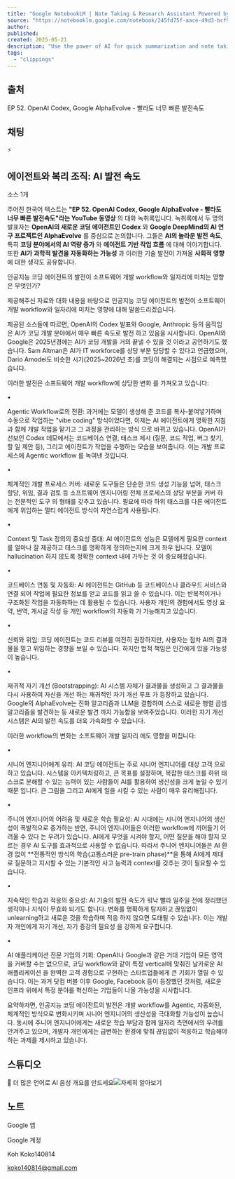 ```yaml
---
title: "Google NotebookLM | Note Taking & Research Assistant Powered by AI"
source: "https://notebooklm.google.com/notebook/245fd75f-aace-49d3-bcf9-a369dfb74713"
author:
published:
created: 2025-05-21
description: "Use the power of AI for quick summarization and note taking, NotebookLM is your powerful virtual research assistant rooted in information you can trust."
tags:
  - "clippings"
---
```

## 출처

EP 52. OpenAI Codex, Google AlphaEvolve - 빨라도 너무 빠른 발전속도

## 채팅

⚡

## 에이전트와 복리 조직: AI 발전 속도

소스 1개

주어진 한국어 텍스트는 **"EP 52. OpenAI Codex, Google AlphaEvolve - 빨라도 너무 빠른 발전속도"라는 YouTube 동영상** 의 대화 녹취록입니다. 녹취록에서 두 명의 발표자는 **OpenAI의 새로운 코딩 에이전트인 Codex** 와 **Google DeepMind의 AI 연구 프로젝트인 AlphaEvolve** 를 중심으로 논의합니다. 그들은 **AI의 놀라운 발전 속도**, 특히 **코딩 분야에서의 AI 역량 증가** 와 **에이전트 기반 작업 흐름** 에 대해 이야기합니다. 또한 **AI가 과학적 발견을 자동화하는 가능성** 과 이러한 기술 발전이 가져올 **사회적 영향** 에 대한 생각도 공유합니다.

인공지능 코딩 에이전트의 발전이 소프트웨어 개발 workflow와 일자리에 미치는 영향은 무엇인가?

제공해주신 자료와 대화 내용을 바탕으로 인공지능 코딩 에이전트의 발전이 소프트웨어 개발 workflow와 일자리에 미치는 영향에 대해 말씀드리겠습니다.

제공된 소스들에 따르면, OpenAI의 Codex 발표와 Google, Anthropic 등의 움직임은 AI가 코딩 개발 분야에서 매우 빠른 속도로 발전 하고 있음을 시사합니다. OpenAI와 Google은 2025년경에는 AI가 코딩 개발을 거의 끝낼 수 있을 것 이라고 공언하기도 했습니다. Sam Altman은 AI가 IT workforce를 상당 부분 담당할 수 있다고 언급했으며, Dario Amodei도 비슷한 시기(2025~2026년 초)를 코딩이 해결되는 시점으로 예측했습니다.

이러한 발전은 소프트웨어 개발 workflow에 상당한 변화 를 가져오고 있습니다:

•

Agentic Workflow로의 전환: 과거에는 모델이 생성해 준 코드를 복사-붙여넣기하며 수동으로 작업하는 "vibe coding" 방식이었다면, 이제는 AI 에이전트에게 명확한 지침과 함께 개발 작업을 맡기고 그 과정을 관리하는 방식 으로 바뀌고 있습니다. OpenAI가 선보인 Codex 데모에서는 코드베이스 연결, 태스크 제시 (질문, 코드 작업, 버그 찾기, 할 일 제안 등), 그리고 에이전트가 작업을 수행하는 모습을 보여줍니다. 이는 개발 프로세스에 Agentic workflow 를 녹여낸 것입니다.

•

체계적인 개발 프로세스 커버: 새로운 도구들은 단순한 코드 생성 기능을 넘어, 태스크 할당, 위임, 결과 검토 등 소프트웨어 엔지니어링 전체 프로세스의 상당 부분을 커버 하는 전문적인 도구 의 형태를 갖추고 있습니다. 필요에 따라 하위 태스크를 다른 에이전트에게 위임하는 멀티 에이전트 방식이 자연스럽게 사용됩니다.

•

Context 및 Task 정의의 중요성 증대: AI 에이전트의 성능은 모델에게 필요한 context를 얼마나 잘 제공하고 태스크를 명확하게 정의하는지에 크게 좌우 됩니다. 모델이 hallucination 하지 않도록 정확한 context 내에 가두는 것 이 중요해졌습니다.

•

코드베이스 연동 및 자동화: AI 에이전트는 GitHub 등 코드베이스나 클라우드 서비스와 연결 되어 작업에 필요한 정보를 얻고 코드를 읽고 쓸 수 있습니다. 이는 반복적이거나 구조화된 작업을 자동화하는 데 활용될 수 있습니다. 사용자 개인의 경험에서도 영상 요약, 번역, 게시글 작성 등 개인 workflow의 자동화 가 가능해지고 있습니다.

•

신뢰와 위임: 코딩 에이전트는 코드 리뷰를 여전히 권장하지만, 사용자는 점차 AI의 결과물을 믿고 위임하는 경향을 보일 수 있습니다. 하지만 법적 책임은 인간에게 있을 가능성이 높습니다.

•

재귀적 자기 개선 (Bootstrapping): AI 시스템 자체가 결과물을 생성하고 그 결과물을 다시 사용하여 자신을 개선 하는 재귀적인 자기 개선 루프 가 등장하고 있습니다. Google의 AlphaEvolve는 진화 알고리즘과 LLM을 결합하여 스스로 새로운 행렬 곱셈 알고리즘을 발견하는 등 새로운 발견 까지 가능함을 보여주었습니다. 이러한 자기 개선 시스템은 AI의 발전 속도를 더욱 가속화할 수 있습니다.

이러한 workflow의 변화는 소프트웨어 개발 일자리 에도 영향을 미칩니다:

•

시니어 엔지니어에게 유리: AI 코딩 에이전트는 주로 시니어 엔지니어를 대상 고객 으로 하고 있습니다. 시스템을 아키텍처링하고, 큰 목표를 설정하며, 복잡한 태스크를 하위 태스크로 분해할 수 있는 능력이 있는 사람들이 AI를 활용하여 생산성을 크게 높일 수 있기 때문 입니다. 큰 그림을 그리고 AI에게 일을 시킬 수 있는 사람이 매우 유리해집니다.

•

주니어 엔지니어의 어려움 및 새로운 학습 필요성: AI 시대에는 시니어 엔지니어의 생산성이 폭발적으로 증가하는 반면, 주니어 엔지니어들은 이러한 workflow에 끼어들기 어려울 수 있다 는 우려가 있습니다. AI에게 무엇을 시켜야 할지, 어떤 질문을 해야 할지 모르는 경우 AI 도구를 효과적으로 사용할 수 없습니다. 따라서 주니어 엔지니어들은 AI 환경 없이 \*\*전통적인 방식의 학습(고통스러운 pre-train phase)\*\*을 통해 AI에게 제대로 질문하고 지시할 수 있는 기본적인 사고 능력과 context를 갖추는 것이 필요할 수 있습니다.

•

지속적인 학습과 적응의 중요성: AI 기술의 발전 속도가 워낙 빨라 일주일 전에 정리했던 생각이나 지식이 무효화 되기도 합니다. 변화를 명확하게 탐지하고 끊임없이 unlearning하고 새로운 것을 학습하며 적응 하지 않으면 도태될 수 있습니다. 이는 개발자 개인에게 자기 개선, 자기 증강의 필요성 을 강하게 요구합니다.

•

AI 애플리케이션 전문 기업의 기회: OpenAI나 Google과 같은 거대 기업이 모든 영역을 커버할 수는 없으므로, 코딩 workflow와 같이 특정 vertical에 맞춰진 날카로운 AI 애플리케이션 을 완벽한 고객 경험으로 구현하는 스타트업들에게 큰 기회가 열릴 수 있습니다. 이는 과거 닷컴 버블 이후 Google, Facebook 등이 등장했던 것처럼, 새로운 인프라 위에서 특정 분야를 혁신하는 기업들이 나올 가능성을 시사합니다.

요약하자면, 인공지능 코딩 에이전트의 발전은 개발 workflow를 Agentic, 자동화된, 체계적인 방식으로 변화시키며 시니어 엔지니어의 생산성을 극대화할 가능성이 높습니다. 동시에 주니어 엔지니어에게는 새로운 학습 부담과 함께 일자리 측면에서의 우려를 안겨주고 있으며, 개발자 개인에게는 급변하는 환경에 맞춰 끊임없이 적응하고 학습해야 하는 과제를 제시하고 있습니다.

## 스튜디오

🎉 더 많은 언어로 AI 음성 개요를 만드세요![자세히 알아보기](https://support.google.com/notebooklm/answer/15731776)

## 노트

Google 앱

Google 계정

Koh Koko140814

koko140814@gmail.com